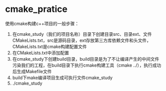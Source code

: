 <!--
 * @Author: chamip
 * @Date: 2023-01-06 15:04:03
 * @LastEditTime: 2023-01-06 15:30:30
 * @LastEditors: chamip
 * @FilePath: /cmake_practice/README.md
-->
# cmake_pratice
使用cmake构建c++项目的一般步骤：
1. 在cmake_study（我们的项目名称）目录下创建目录src、目录ext、文件CMakeLists.txt，src是源码目录，ext存放第三方库依赖文件和头文件，CMakeLists.txt是cmake构建配置文件
2. 在CMakeLists.txt中添加配置
3. 在cmake_study下创建build目录，build目录是为了不让编译产生的中间文件污染我们的工程，在build目录下执行cmake构建工具（cmake ../），执行成功后生成Makefile文件
4. build下make编译项目生成可执行文件cmake_study
5. ./cmake_study